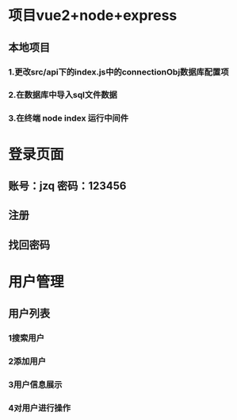 # 项目vue2+node+express
## 本地项目
### 1.更改src/api下的index.js中的connectionObj数据库配置项
### 2.在数据库中导入sql文件数据
### 3.在终端 node index 运行中间件
#

# 登录页面
## 账号：jzq    密码：123456
## 注册
## 找回密码

# 用户管理
## 用户列表
### 1搜索用户
### 2添加用户
### 3用户信息展示
### 4对用户进行操作
